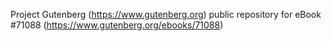 Project Gutenberg (https://www.gutenberg.org) public repository for
eBook #71088 (https://www.gutenberg.org/ebooks/71088)
